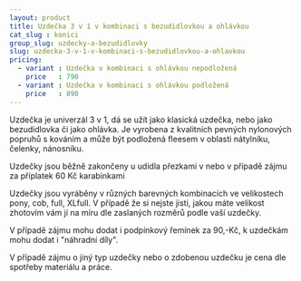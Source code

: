 ```yaml
---
layout: product
title: Uzdečka 3 v 1 v kombinaci s bezudidlovkou a ohlávkou
cat_slug : konici
group_slug: uzdecky-a-bezudidlovky
slug: uzdecka-3-v-1-v-kombinaci-s-bezudidlovkou-a-ohlavkou
pricing:
  - variant : Uzdečka v kombinaci s ohlávkou nepodložená
    price   : 790
  - variant : Uzdečka v kombinaci s ohlávkou podložená
    price   : 890
---
```


Uzdečka je univerzál 3 v 1, dá se užít jako klasická uzdečka, nebo jako bezudidlovka či jako ohlávka.
Je vyrobena z kvalitních pevných nylonových popruhů s kováním a 
může být podložená fleesem v oblasti nátylníku, čelenky, nánosníku.

Uzdečky jsou běžně zakončeny u udidla přezkami v nebo v případě zájmu za příplatek 60&nbsp;Kč karabinkami

Uzdečky jsou vyráběny v různých barevných kombinacích ve velikostech pony, cob, full, XLfull.
V případě že si nejste jisti, jakou máte velikost zhotovím vám jí na míru dle zaslaných rozměrů podle vaší uzdečky.

V případě zájmu mohu dodat i podpínkový řemínek za 90,-Kč, k uzdečkám mohu dodat i "náhradní díly".

V případě zájmu o jiný typ uzdečky nebo o zdobenou uzdečku je cena dle spotřeby materiálu a práce.

